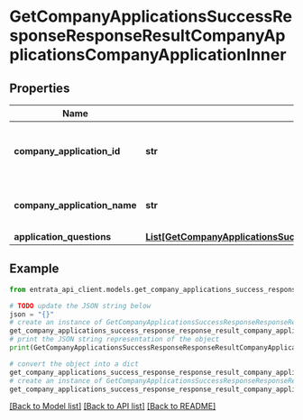 # GetCompanyApplicationsSuccessResponseResponseResultCompanyApplicationsCompanyApplicationInner


## Properties

Name | Type | Description | Notes
------------ | ------------- | ------------- | -------------
**company_application_id** | **str** | The unique identifier for the company application. | 
**company_application_name** | **str** | The name of the company application. | 
**application_questions** | [**List[GetCompanyApplicationsSuccessResponseResponseResultCompanyApplicationsCompanyApplicationInnerApplicationQuestionsInner]**](GetCompanyApplicationsSuccessResponseResponseResultCompanyApplicationsCompanyApplicationInnerApplicationQuestionsInner.md) |  | 

## Example

```python
from entrata_api_client.models.get_company_applications_success_response_response_result_company_applications_company_application_inner import GetCompanyApplicationsSuccessResponseResponseResultCompanyApplicationsCompanyApplicationInner

# TODO update the JSON string below
json = "{}"
# create an instance of GetCompanyApplicationsSuccessResponseResponseResultCompanyApplicationsCompanyApplicationInner from a JSON string
get_company_applications_success_response_response_result_company_applications_company_application_inner_instance = GetCompanyApplicationsSuccessResponseResponseResultCompanyApplicationsCompanyApplicationInner.from_json(json)
# print the JSON string representation of the object
print(GetCompanyApplicationsSuccessResponseResponseResultCompanyApplicationsCompanyApplicationInner.to_json())

# convert the object into a dict
get_company_applications_success_response_response_result_company_applications_company_application_inner_dict = get_company_applications_success_response_response_result_company_applications_company_application_inner_instance.to_dict()
# create an instance of GetCompanyApplicationsSuccessResponseResponseResultCompanyApplicationsCompanyApplicationInner from a dict
get_company_applications_success_response_response_result_company_applications_company_application_inner_from_dict = GetCompanyApplicationsSuccessResponseResponseResultCompanyApplicationsCompanyApplicationInner.from_dict(get_company_applications_success_response_response_result_company_applications_company_application_inner_dict)
```
[[Back to Model list]](../README.md#documentation-for-models) [[Back to API list]](../README.md#documentation-for-api-endpoints) [[Back to README]](../README.md)


